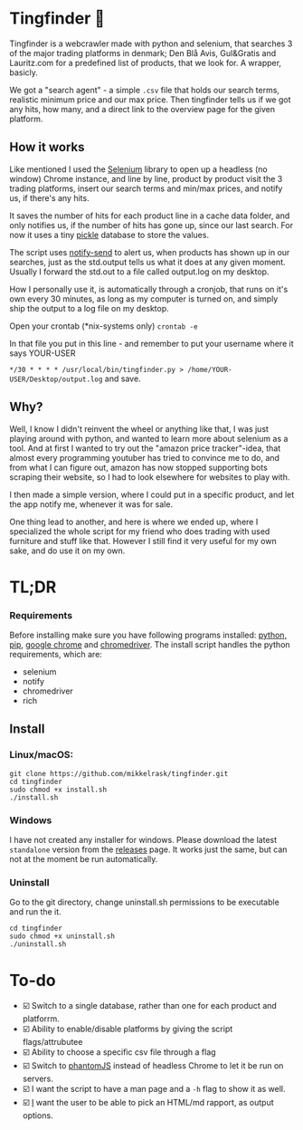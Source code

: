 # Tingfinder 🔎

Tingfinder is a webcrawler made with python and selenium, that searches 3 of the major trading platforms in denmark; Den Blå Avis, Gul&Gratis and Lauritz.com for a predefined list of products, that we look for. A wrapper, basicly.

We got a "search agent" - a simple `.csv` file that holds our search terms, realistic minimum price and our max price. Then tingfinder tells us if we got any hits, how many, and a direct link to the overview page for the given platform. 

## How it works
Like mentioned I used the [Selenium](https://pypi.org/project/selenium/) library to open up a headless (no window) Chrome instance, and line by line, product by product visit the 3 trading platforms, insert our search terms and min/max prices, and notify us, if there's any hits.

It saves the number of hits for each product line in a cache data folder, and only notifies us, if the number of hits has gone up, since our last search. For now it uses a tiny [pickle](https://pypi.org/project/pickle-database/) database to store the values.

The script uses [notify-send](https://pypi.org/project/notify-send/) to alert us, when products has shown up in our searches, just as the std.output tells us what it does at any given moment. Usually I forward the std.out to a file called output.log on my desktop. 

How I personally use it, is automatically through a cronjob, that runs on it's own every 30 minutes, as long as my computer is turned on, and simply ship the output to a log file on my desktop. 

Open your crontab (*nix-systems only)
`crontab -e`

In that file you put in this line - and remember to put your username where it says YOUR-USER

`*/30 * * * * /usr/local/bin/tingfinder.py > /home/YOUR-USER/Desktop/output.log`
and save.
## Why?
Well, I know I didn't reinvent the wheel or anything like that, I was just playing around with python, and wanted to learn more about selenium as a tool. And at first I wanted to try out the "amazon price tracker"-idea, that almost every programming youtuber has tried to convince me to do, and from what I can figure out, amazon has now stopped supporting bots scraping their website, so I had to look elsewhere for websites to play with. 

I then made a simple version, where I could put in a specific product, and let the app notify me, whenever it was for sale.

One thing lead to another, and here is where we ended up, where I specialized the whole script for my friend who does trading with used furniture and stuff like that. However I still find it very useful for my own sake, and do use it on my own.  

# TL;DR
### Requirements
Before installing make sure you have following programs installed:
[python, pip](https://www.python.org/downloads/), [google chrome](https://www.google.com/chrome/) and [chromedriver](https://chromedriver.chromium.org/downloads).
The install script handles the python requirements, which are:
- selenium
- notify
- chromedriver
- rich

## Install
### Linux/macOS:
```
git clone https://github.com/mikkelrask/tingfinder.git
cd tingfinder
sudo chmod +x install.sh
./install.sh
```

### Windows
I have not created any installer for windows.
Please download the latest `standalone` version from the [releases](https://github.com/mikkelrask/tingfinder/releases) page. It works just the same, but can not at the moment be run automatically.

### Uninstall
Go to the git directory, change uninstall.sh permissions to be executable and run the it.
```
cd tingfinder
sudo chmod +x uninstall.sh
./uninstall.sh
```

# To-do
 - ☑️ Switch to a single database, rather than one for each product and platforrm. 
 - ☑️ Ability to enable/disable platforms by giving the script flags/attrubutee
 - ☑️ Ability to choose a specific csv file through a flag
 - ☑️ Switch to [phantomJS](https://pypi.orhjkjkjg/project/phantomjs/) instead of headless Chrome to let it be run on servers.
 - ☑️ I want the script to have a man page and a `-h` flag to show it as well.
 - ☑️ [I](I) want the user to be able to pick an HTML/md rapport, as output options.
